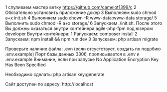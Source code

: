 1 спуливаем мастер ветку https://github.com/camelot1399/c
2 Обязательно установить приложение докер
3 Выполняем sudo chmod a+x init.sh
4 Выполняем sudo chown -R www-data:www-data storage/
5 Выполнить sudo chmod -R a+x storage/
6 Запускаем ./init.sh. После этого Вы должны оказаться внутри контейнера agile-php-fpm под юзером developer
Внутри контейнера:
 1 Pапускаем: composer install
 2 Запускаем: npm install && npm run dev
 3 Запускаем: php artisan migrate

Проверьте наличие файла: .evn (если отсустствует, создать по подобию .env.example)
Порт базы данных 3306, прописывается в .env и .env.example
Внимание, если при запуске No Application Encryption Key Has Been Specified

Необходимо сделать: php artisan key:generate

Сайт доступен по адресу: http://localhost
